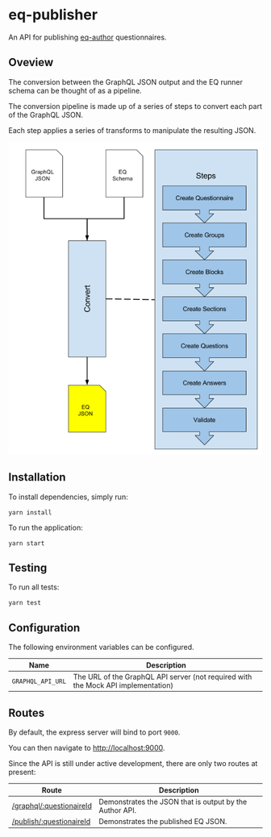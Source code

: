 # eq-publisher
An API for publishing [eq-author](http://github.com/ONSDigital/eq-author) questionnaires.

## Oveview

The conversion between the GraphQL JSON output and the EQ runner schema can be thought of as a pipeline.

The conversion pipeline is made up of a series of steps to convert each part of the GraphQL JSON.

Each step applies a series of transforms to manipulate the resulting JSON.

![process.jpg](docs/images/process.png)

## Installation

To install dependencies, simply run:
```
yarn install
```

To run the application:
```
yarn start
```

## Testing

To run all tests:
```
yarn test
```

## Configuration

The following environment variables can be configured.

| Name | Description |
| ---- | ----------- |
| `GRAPHQL_API_URL` | The URL of the GraphQL API server (not required with the Mock API implementation) |

## Routes

By default, the express server will bind to port `9000`. 

You can then navigate to [http://localhost:9000](http://localhost:9000).

Since the API is still under active development, there are only two routes at present:

| Route  | Description |
| ------------- | ------------- |
| [/graphql/:questionaireId](http://localhost:9000/mock/graphql/1)  | Demonstrates the JSON that is output by the Author API.  |
| [/publish/:questionaireId](http://localhost:9000/mock/publish/1)  | Demonstrates the published EQ JSON.  |
